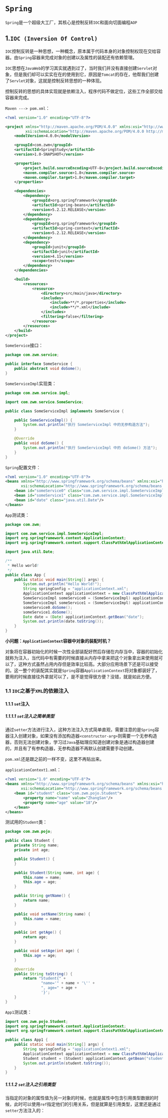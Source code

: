 # `Spring`

`Spring`是一个超级大工厂，其核心是控制反转`IOC`和面向切面编程`AOP`

## 1.`IOC (Inversion Of Control)`

`IOC`控制反转是一种思想，一种概念，原本属于代码本身的对象控制权现在交给容器。由`Spring`容器来完成对象的创建以及属性的装配还有依赖管理。

`IOC`思想在`JavaWeb`的学习其实就遇到过了，当时我们并没有直接创建`Servlet`对象，但是我们却可以实实在在的使用到它，原因是`Tomcat`的存在，他帮我们创建了`Servlet`对象，这就是控制反转思想的一种体现。

控制反转的思想的具体实现就是依赖注入，程序代码不做定位，这些工作全部交给容器来完成。

`Maven ---> pom.xml`：

```xml
<?xml version="1.0" encoding="UTF-8"?>

<project xmlns="http://maven.apache.org/POM/4.0.0" xmlns:xsi="http://www.w3.org/2001/XMLSchema-instance"
         xsi:schemaLocation="http://maven.apache.org/POM/4.0.0 http://maven.apache.org/xsd/maven-4.0.0.xsd">
    <modelVersion>4.0.0</modelVersion>

    <groupId>com.zwm</groupId>
    <artifactId>SpringStudy</artifactId>
    <version>1.0-SNAPSHOT</version>

    <properties>
        <project.build.sourceEncoding>UTF-8</project.build.sourceEncoding>
        <maven.compiler.source>1.8</maven.compiler.source>
        <maven.compiler.target>1.8</maven.compiler.target>
    </properties>

    <dependencies>
        <dependency>
            <groupId>org.springframework</groupId>
            <artifactId>spring-beans</artifactId>
            <version>5.2.12.RELEASE</version>
        </dependency>
        <dependency>
            <groupId>org.springframework</groupId>
            <artifactId>spring-context</artifactId>
            <version>5.2.12.RELEASE</version>
        </dependency>
        <dependency>
            <groupId>junit</groupId>
            <artifactId>junit</artifactId>
            <version>4.11</version>
            <scope>test</scope>
        </dependency>
    </dependencies>

    <build>
        <resources>
            <resource>
                <directory>src/main/java</directory>
                <includes>
                    <include>**/*.properties</include>
                    <include>**/*.xml</include>
                </includes>
                <filtering>false</filtering>
            </resource>
        </resources>
    </build>
</project>
```

`SomeService`接口：

```java
package com.zwm.service;

public interface SomeService {
    public abstract void doSome();
}
```

`SomeServiceImpl`实现类：

```java
package com.zwm.service.impl;

import com.zwm.service.SomeService;

public class SomeServiceImpl implements SomeService {

    public SomeServiceImpl() {
        System.out.println("执行 SomeServiceImpl 中的无参构造方法");
    }

    @Override
    public void doSome() {
        System.out.println("执行 SomeServiceImpl 中的 doSome() 方法");
    }
}
```

`Spring`配置文件：

```xml
<?xml version="1.0" encoding="UTF-8"?>
<beans xmlns="http://www.springframework.org/schema/beans" xmlns:xsi="http://www.w3.org/2001/XMLSchema-instance"
       xsi:schemaLocation="http://www.springframework.org/schema/beans http://www.springframework.org/schema/beans/spring-beans.xsd">
    <bean id="someService0" class="com.zwm.service.impl.SomeServiceImpl"/>
    <bean id="someService1" class="com.zwm.service.impl.SomeServiceImpl"/>
    <bean id="date" class="java.util.Date"/>
</beans>
```

`App`测试类：

```java
package com.zwm;

import com.zwm.service.impl.SomeServiceImpl;
import org.springframework.context.ApplicationContext;
import org.springframework.context.support.ClassPathXmlApplicationContext;

import java.util.Date;

/**
 * Hello world!
 */
public class App {
    public static void main(String[] args) {
        System.out.println("Hello World!");
        String springConfig = "applicationContext.xml";
        ApplicationContext applicationContext = new ClassPathXmlApplicationContext(springConfig);
        SomeServiceImpl someService0 = (SomeServiceImpl) applicationContext.getBean("someService0");
        SomeServiceImpl someService1 = (SomeServiceImpl) applicationContext.getBean("someService1");
        someService0.doSome();
        someService1.doSome();
        Date date = (Date) applicationContext.getBean("date");
        System.out.println(date.toString());
    }
}
```

**小问题：`ApplicationContext`容器中对象的装配时机？**

对象将在容器初始化的时候一次性全部装配好然后存储在内存当中，容器的初始化就称为注入，当代码中有需要的时候直接从内存中拿来把这个对象拿出来使用就可以了，这种方式虽然占用内存但是效率比较高。大部分应用场景下还是可以接受的。这一整个的装配其实就是`Spring`容器`ApplicationContext`将对象都装好了，要用的时候直接往外拿就可以了，是不是觉得很方便？没错，就是如此方便。

### 1.1 `IOC`之基于`XML`的依赖注入

#### 1.1.1 `set`注入

##### 1.1.1.1 `set`注入之简单类型

通过`setter`方法进行注入，这种方法注入方式简单直观，需要注意的是`Spring`容器注入创建对象，如果没有添加构造器`<constructor-arg>`则需要一个无参构造器，否则无法创建对象，学习过`Java`基础理应知道创建对象是通过构造器创建的，并且有了有参构造器，无参构造器不再默认创建需要手动创建。

`pom.xml`还是跟之前的一样不变，这里不再贴出来。

`applicationContext1.xml`：

```xml
<?xml version="1.0" encoding="UTF-8"?>
<beans xmlns="http://www.springframework.org/schema/beans" xmlns:xsi="http://www.w3.org/2001/XMLSchema-instance"
       xsi:schemaLocation="http://www.springframework.org/schema/beans http://www.springframework.org/schema/beans/spring-beans.xsd">
    <bean id="student" class="com.zwm.pojo.Student">
        <property name="name" value="ZhangSan"/>
        <property name="age" value="18"/>
    </bean>
</beans>
```

测试用的`Student`类：

```java
package com.zwm.pojo;

public class Student {
    private String name;
    private int age;

    public Student() {
    }

    public Student(String name, int age) {
        this.name = name;
        this.age = age;
    }

    public String getName() {
        return name;
    }

    public void setName(String name) {
        this.name = name;
    }

    public int getAge() {
        return age;
    }

    public void setAge(int age) {
        this.age = age;
    }

    @Override
    public String toString() {
        return "Student{" +
                "name='" + name + '\'' +
                ", age=" + age +
                '}';
    }
}
```

`App1`测试类：

```java
import com.zwm.pojo.Student;
import org.springframework.context.ApplicationContext;
import org.springframework.context.support.ClassPathXmlApplicationContext;

public class App1 {
    public static void main(String[] args) {
        String springConfig = "applicationContext1.xml";
        ApplicationContext applicationContext = new ClassPathXmlApplicationContext(springConfig);
        Student student = (Student) applicationContext.getBean("student");
        System.out.println(student.toString());
    }
}
```

##### 1.1.1.2 `set`注入之引用类型

当指定的对象的属性值为另一对象的时候，也就是属性中包含引用类型数据的时候，此时可以使用`ref`指定他们的引用关系，但是就算是引用类型，这里还是通过`setter`方法注入的：



